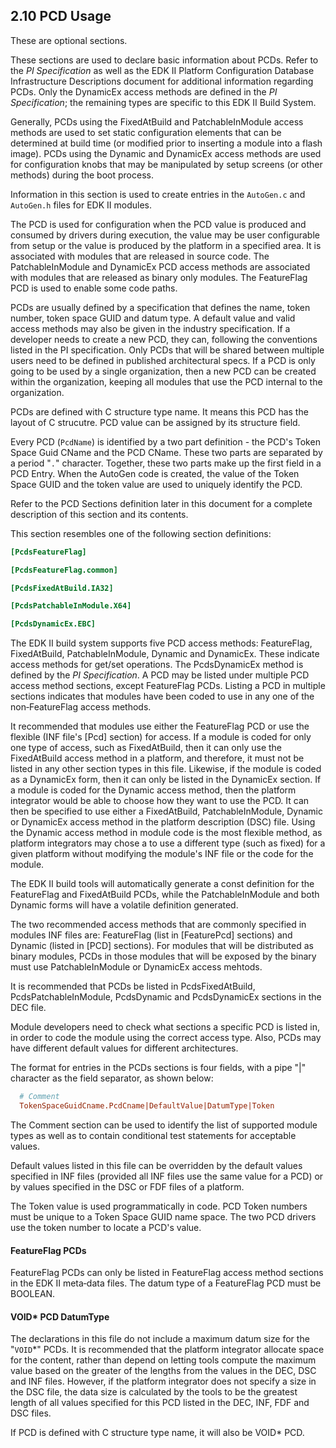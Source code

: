 <!--- @file
  2.10 PCD Usage

  Copyright (c) 2007-2019, Intel Corporation. All rights reserved.<BR>

  Redistribution and use in source (original document form) and 'compiled'
  forms (converted to PDF, epub, HTML and other formats) with or without
  modification, are permitted provided that the following conditions are met:

  1) Redistributions of source code (original document form) must retain the
     above copyright notice, this list of conditions and the following
     disclaimer as the first lines of this file unmodified.

  2) Redistributions in compiled form (transformed to other DTDs, converted to
     PDF, epub, HTML and other formats) must reproduce the above copyright
     notice, this list of conditions and the following disclaimer in the
     documentation and/or other materials provided with the distribution.

  THIS DOCUMENTATION IS PROVIDED BY TIANOCORE PROJECT "AS IS" AND ANY EXPRESS OR
  IMPLIED WARRANTIES, INCLUDING, BUT NOT LIMITED TO, THE IMPLIED WARRANTIES OF
  MERCHANTABILITY AND FITNESS FOR A PARTICULAR PURPOSE ARE DISCLAIMED. IN NO
  EVENT SHALL TIANOCORE PROJECT  BE LIABLE FOR ANY DIRECT, INDIRECT, INCIDENTAL,
  SPECIAL, EXEMPLARY, OR CONSEQUENTIAL DAMAGES (INCLUDING, BUT NOT LIMITED TO,
  PROCUREMENT OF SUBSTITUTE GOODS OR SERVICES; LOSS OF USE, DATA, OR PROFITS;
  OR BUSINESS INTERRUPTION) HOWEVER CAUSED AND ON ANY THEORY OF LIABILITY,
  WHETHER IN CONTRACT, STRICT LIABILITY, OR TORT (INCLUDING NEGLIGENCE OR
  OTHERWISE) ARISING IN ANY WAY OUT OF THE USE OF THIS DOCUMENTATION, EVEN IF
  ADVISED OF THE POSSIBILITY OF SUCH DAMAGE.

-->

## 2.10 PCD Usage

These are optional sections.

These sections are used to declare basic information about PCDs. Refer to the
_PI Specification_ as well as the EDK II Platform Configuration Database
Infrastructure Descriptions document for additional information regarding PCDs.
Only the DynamicEx access methods are defined in the _PI Specification_; the
remaining types are specific to this EDK II Build System.

Generally, PCDs using the FixedAtBuild and PatchableInModule access methods are
used to set static configuration elements that can be determined at build time
(or modified prior to inserting a module into a flash image). PCDs using the
Dynamic and DynamicEx access methods are used for configuration knobs that may
be manipulated by setup screens (or other methods) during the boot process.

Information in this section is used to create entries in the `AutoGen.c` and
`AutoGen.h` files for EDK II modules.

The PCD is used for configuration when the PCD value is produced and consumed
by drivers during execution, the value may be user configurable from setup or
the value is produced by the platform in a specified area. It is associated
with modules that are released in source code. The PatchableInModule and
DynamicEx PCD access methods are associated with modules that are released as
binary only modules. The FeatureFlag PCD is used to enable some code paths.

PCDs are usually defined by a specification that defines the name, token
number, token space GUID and datum type. A default value and valid access
methods may also be given in the industry specification. If a developer needs
to create a new PCD, they can, following the conventions listed in the PI
specification. Only PCDs that will be shared between multiple users need to be
defined in published architectural specs. If a PCD is only going to be used by
a single organization, then a new PCD can be created within the organization,
keeping all modules that use the PCD internal to the organization.

PCDs are defined with C structure type name. It means this PCD has the layout 
of C strucutre. PCD value can be assigned by its structure field. 

Every PCD (`PcdName`) is identified by a two part definition - the PCD's Token
Space Guid CName and the PCD CName. These two parts are separated by a period
"`.`" character. Together, these two parts make up the first field in a PCD
Entry. When the AutoGen code is created, the value of the Token Space GUID and
the token value are used to uniquely identify the PCD.

Refer to the PCD Sections definition later in this document for a complete
description of this section and its contents.

This section resembles one of the following section definitions:

```ini
[PcdsFeatureFlag]

[PcdsFeatureFlag.common]

[PcdsFixedAtBuild.IA32]

[PcdsPatchableInModule.X64]

[PcdsDynamicEx.EBC]
```

The EDK II build system supports five PCD access methods: FeatureFlag,
FixedAtBuild, PatchableInModule, Dynamic and DynamicEx. These indicate access
methods for get/set operations. The PcdsDynamicEx method is defined by the _PI
Specification_. A PCD may be listed under multiple PCD access method sections,
except FeatureFlag PCDs. Listing a PCD in multiple sections indicates that
modules have been coded to use in any one of the non‐FeatureFlag access methods.

It recommended that modules use either the FeatureFlag PCD or use the flexible
(INF file's [Pcd] section) for access. If a module is coded for only one type
of access, such as FixedAtBuild, then it can only use the FixedAtBuild access
method in a platform, and therefore, it must not be listed in any other section
types in this file. Likewise, if the module is coded as a DynamicEx form, then
it can only be listed in the DynamicEx section. If a module is coded for the
Dynamic access method, then the platform integrator would be able to choose how
they want to use the PCD. It can then be specified to use either a
FixedAtBuild, PatchableInModule, Dynamic or DynamicEx access method in the
platform description (DSC) file. Using the Dynamic access method in module code
is the most flexible method, as platform integrators may chose a to use a
different type (such as fixed) for a given platform without modifying the
module's INF file or the code for the module.

The EDK II build tools will automatically generate a const definition for the
FeatureFlag and FixedAtBuild PCDs, while the PatchableInModule and both Dynamic
forms will have a volatile definition generated.

The two recommended access methods that are commonly specified in modules INF
files are: FeatureFlag (list in [FeaturePcd] sections) and Dynamic (listed in
[PCD] sections). For modules that will be distributed as binary modules, PCDs
in those modules that will be exposed by the binary must use PatchableInModule
or DynamicEx access mehtods.

It is recommended that PCDs be listed in PcdsFixedAtBuild,
PcdsPatchableInModule, PcdsDynamic and PcdsDynamicEx sections in the DEC file.

Module developers need to check what sections a specific PCD is listed in, in
order to code the module using the correct access type. Also, PCDs may have
different default values for different architectures.

The format for entries in the PCDs sections is four fields, with a pipe "|" character as the field separator, as shown below:

```ini
  # Comment
  TokenSpaceGuidCname.PcdCname|DefaultValue|DatumType|Token
```

The Comment section can be used to identify the list of supported module types
as well as to contain conditional test statements for acceptable values.

Default values listed in this file can be overridden by the default values
specified in INF files (provided all INF files use the same value for a PCD) or
by values specified in the DSC or FDF files of a platform.

The Token value is used programmatically in code. PCD Token numbers must be
unique to a Token Space GUID name space. The two PCD drivers use the token
number to locate a PCD's value.

#### FeatureFlag PCDs

FeatureFlag PCDs can only be listed in FeatureFlag access method sections in
the EDK II meta‐data files. The datum type of a FeatureFlag PCD must be BOOLEAN.

#### VOID* PCD DatumType

The declarations in this file do not include a maximum datum size for the
"`VOID`*" PCDs. It is recommended that the platform integrator allocate space
for the content, rather than depend on letting tools compute the maximum value
based on the greater of the lengths from the values in the DEC, DSC and INF
files. However, if the platform integrator does not specify a size in the DSC
file, the data size is calculated by the tools to be the greatest length of all
values specified for this PCD listed in the DEC, INF, FDF and DSC files.

If PCD is defined with C structure type name, it will also be VOID* PCD.